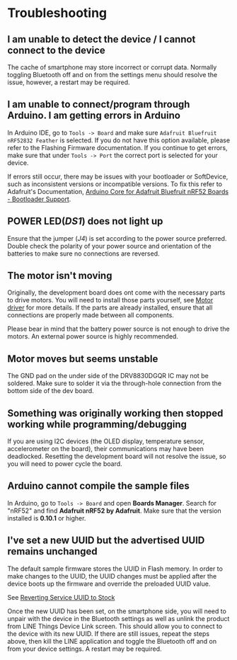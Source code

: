 # Troubleshooting
## I am unable to detect the device / I cannot connect to the device
The cache of smartphone may store incorrect or corrupt data. Normally toggling Bluetooth off and on from the settings menu should resolve the issue, however, a restart may be required.

## I am unable to connect/program through Arduino. I am getting errors in Arduino
In Arduino IDE, go to `Tools -> Board` and make sure `Adafruit Bluefruit nRF52832 Feather` is selected. If you do not have this option available, please refer to the Flashing Firmware documentation.
If you continue to get errors, make sure that under `Tools -> Port` the correct port is selected for your device.

If errors still occur, there may be issues with your bootloader or SoftDevice, such as inconsistent versions or incompatible versions. To fix this refer to Adafruit's Documentation, [Arduino Core for Adafruit Bluefruit nRF52 Boards - Bootloader Support](https://github.com/adafruit/Adafruit_nRF52_Arduino/#bootloader-support).

## POWER LED(*DS1*) does not light up
Ensure that the jumper (*J4*) is set according to the power source preferred. Double check the polarity of your power source and orientation of the batteries to make sure no connections are reversed.

## The motor isn't moving
Originally, the development board does ont come with the necessary parts to drive motors. You will need to install those parts yourself, see [Motor driver](#Motor_driver) for more details. If the parts are already installed, ensure that all connections are properly made between all components.

Please bear in mind that the battery power source is not enough to drive the motors. An external power source is highly recommended.

## Motor moves but seems unstable
The GND pad on the under side of the DRV8830DGQR IC may not be soldered. Make sure to solder it via the through-hole connection from the bottom side of the dev board.

## Something was originally working then stopped working while programming/debugging
If you are using I2C devices (the OLED display, temperature sensor, accelerometer on the board), their communications may have been deadlocked. Resetting the development board will not resolve the issue, so you will need to power cycle the board.

## Arduino cannot compile the sample files
In Arduino, go to `Tools -> Board` and open **Boards Manager**. Search for "nRF52" and find **Adafruit nRF52 by Adafruit**. Make sure that the version installed is **0.10.1** or higher.

## I've set a new UUID but the advertised UUID remains unchanged
The default sample firmware stores the UUID in Flash memory. In order to make changes to the UUID, the UUID changes must be applied after the device boots up the firmware and override the preloaded UUID value.

See [Reverting Service UUID to Stock](#service-uuid-reset)

Once the new UUID has been set, on the smartphone side, you will need to unpair with the device in the Bluetooth settings as well as unlink the product from LINE Things Device Link screen. This should allow you to connect to the device with its new UUID. If there are still issues, repeat the steps above, then kill the LINE application and toggle the Bluetooth off and on from your device settings. A restart may be required.
